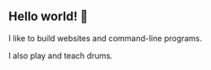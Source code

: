 ## Hello world! 👋

I like to build websites and command-line programs.

I also play and teach drums.
